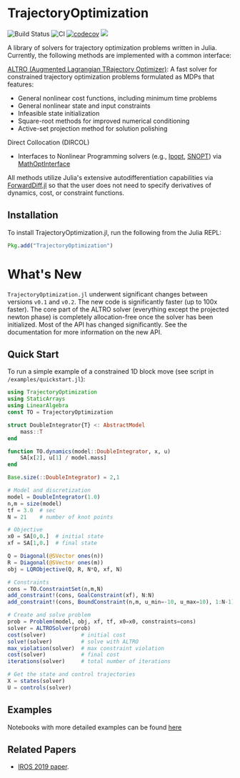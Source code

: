 # TrajectoryOptimization

![Build Status](https://travis-ci.org/RoboticExplorationLab/TrajectoryOptimization.jl.svg?branch=master)
![CI](https://github.com/RoboticExplorationLab/TrajectoryOptimization.jl/workflows/CI/badge.svg)
[![codecov](https://codecov.io/gh/RoboticExplorationLab/TrajectoryOptimization.jl/branch/master/graph/badge.svg)](https://codecov.io/gh/RoboticExplorationLab/TrajectoryOptimization.jl)
[![](https://img.shields.io/badge/docs-dev-blue.svg)](https://RoboticExplorationLab.github.io/TrajectoryOptimization.jl/dev)

A library of solvers for trajectory optimization problems written in Julia. Currently, the following methods are implemented with a common interface:

[ALTRO (Augmented Lagrangian TRajectory Optimizer)](https://rexlab.stanford.edu/papers/altro-iros.pdf): A fast solver for constrained trajectory optimization problems formulated as MDPs that features:
  * General nonlinear cost functions, including minimum time problems
  * General nonlinear state and input constraints
  * Infeasible state initialization
  * Square-root methods for improved numerical conditioning
  * Active-set projection method for solution polishing

Direct Collocation (DIRCOL)
  * Interfaces to Nonlinear Programming solvers (e.g., [Ipopt](https://github.com/coin-or/Ipopt), [SNOPT](https://ccom.ucsd.edu/~optimizers/solvers/snopt/)) via [MathOptInterface](https://github.com/JuliaOpt/MathOptInterface.jl)

All methods utilize Julia's extensive autodifferentiation capabilities via [ForwardDiff.jl](http://www.juliadiff.org/ForwardDiff.jl/) so that the user does not need to specify derivatives of dynamics, cost, or constraint functions.

## Installation
To install TrajectoryOptimization.jl, run the following from the Julia REPL:
```julia
Pkg.add("TrajectoryOptimization")
```

# What's New
`TrajectoryOptimization.jl` underwent significant changes between versions `v0.1` and `v0.2`. The new code is significantly faster (up to 100x faster). The core part of the ALTRO solver (everything except the projected newton phase) is completely allocation-free once the solver has been initialized. Most of the API has changed significantly. See the documentation for more information on the new API.

## Quick Start
To run a simple example of a constrained 1D block move (see script in `/examples/quickstart.jl`):
```julia
using TrajectoryOptimization
using StaticArrays
using LinearAlgebra
const TO = TrajectoryOptimization

struct DoubleIntegrator{T} <: AbstractModel
    mass::T
end

function TO.dynamics(model::DoubleIntegrator, x, u)
    SA[x[2], u[1] / model.mass]
end

Base.size(::DoubleIntegrator) = 2,1

# Model and discretization
model = DoubleIntegrator(1.0)
n,m = size(model)
tf = 3.0  # sec
N = 21    # number of knot points

# Objective
x0 = SA[0,0.]  # initial state
xf = SA[1,0.]  # final state

Q = Diagonal(@SVector ones(n))
R = Diagonal(@SVector ones(m))
obj = LQRObjective(Q, R, N*Q, xf, N)

# Constraints
cons = TO.ConstraintSet(n,m,N)
add_constraint!(cons, GoalConstraint(xf), N:N)
add_constraint!(cons, BoundConstraint(n,m, u_min=-10, u_max=10), 1:N-1)

# Create and solve problem
prob = Problem(model, obj, xf, tf, x0=x0, constraints=cons)
solver = ALTROSolver(prob)
cost(solver)           # initial cost
solve!(solver)         # solve with ALTRO
max_violation(solver)  # max constraint violation
cost(solver)           # final cost
iterations(solver)     # total number of iterations

# Get the state and control trajectories
X = states(solver)
U = controls(solver)
```

## Examples
Notebooks with more detailed examples can be found [here](https://github.com/RoboticExplorationLab/TrajectoryOptimization.jl/tree/master/examples)

## Related Papers
* [IROS 2019 paper](https://rexlab.stanford.edu/papers/altro-iros.pdf).
